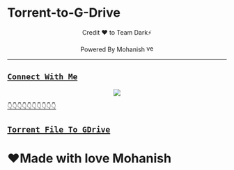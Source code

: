 # Torrent-to-G-Drive


<p align="center">
Credit ❤ to Team Dark⚡

<p align="center"> 
Powered By Mohanish <a href="github.com/Mohanish7777777"><img src="https://i.ibb.co/7k9tyQ6/verify1.png" alt="verfied" width="16" height="16" />

</p>

-------

## ```Connect With Me```
<p align="center">
<a href="https://wa.me/917904707229"><img src="https://img.shields.io/badge/Contact%20Mohanish%E2%9D%A4%EF%B8%8F-25D366?style=for-the-badge&logo=whatsapp&logoColor=white" />
</p>
👇👇👇👇👇👇👇👇👇👇

## [`Torrent File To GDrive`](https://colab.research.google.com/drive/12OpXL3Y20WWqwRtyr4swIzxP4VRXqc6T#scrollTo=4zaY0Pqz-F5m)

  

  # ❤️Made with love Mohanish

